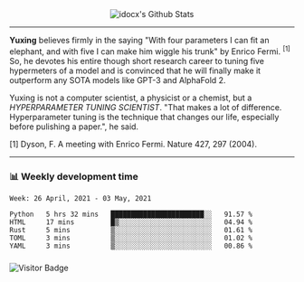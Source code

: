 <div align="center">
    <img align="center" src="https://github-readme-stats.vercel.app/api?username=idocx&show_icons=true&count_private=true&hide_border=true" alt="idocx's Github Stats"></img>
</div>

---

**Yuxing** believes firmly in the saying "With four parameters I can fit an elephant, and with five I can make him wiggle his trunk" by Enrico Fermi. <sup>[1]</sup> So, he devotes his entire though short research career to tuning five hypermeters of a model and is convinced that he will finally make it outperform any SOTA models like GPT-3 and AlphaFold 2.

Yuxing is not a computer scientist, a physicist or a chemist, but a *HYPERPARAMETER TUNING SCIENTIST*. "That makes a lot of difference. Hyperparameter tuning is the technique that changes our life, especially before pulishing a paper.", he said.

[1] Dyson, F. A meeting with Enrico Fermi. Nature 427, 297 (2004).


---

### 📊 Weekly development time
<!--START_SECTION:waka-->
```text
Week: 26 April, 2021 - 03 May, 2021

Python   5 hrs 32 mins   ███████████████████████░░   91.57 % 
HTML     17 mins         █▒░░░░░░░░░░░░░░░░░░░░░░░   04.94 % 
Rust     5 mins          ▒░░░░░░░░░░░░░░░░░░░░░░░░   01.61 % 
TOML     3 mins          ▒░░░░░░░░░░░░░░░░░░░░░░░░   01.02 % 
YAML     3 mins          ▒░░░░░░░░░░░░░░░░░░░░░░░░   00.86 % 
```
<!--END_SECTION:waka-->

### 

![Visitor Badge](https://visitor-badge.laobi.icu/badge?page_id=idocx.idocx)
